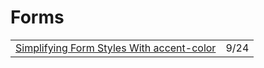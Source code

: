 # Forms

|  |  |
| :--- | :--- |
| [Simplifying Form Styles With accent-color](https://www.smashingmagazine.com/2021/09/simplifying-form-styles-accent-color/?utm_campaign=Frontend%20Horse%20Newsletter&utm_medium=email&utm_source=Revue%20newsletter) | 9/24 |

